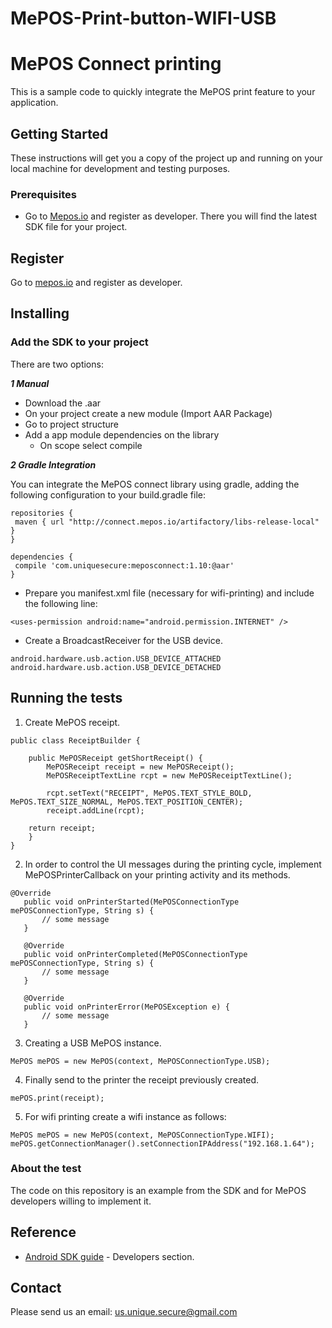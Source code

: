 # MePOS-Print-button-WIFI-USB

# MePOS Connect printing

This is a sample code to quickly integrate the MePOS print feature to your application.

## Getting Started

These instructions will get you a copy of the project up and running on your local machine for development and testing purposes.

### Prerequisites

* Go to [Mepos.io](http://mepos.io/developers) and register as developer. There you will find the latest SDK file for your project.

## Register

Go to [mepos.io](http://mepos.io/) and register as developer.

## Installing

### Add the SDK to your project

There are two options:

***1 Manual***

- Download the .aar
- On your project create a new module (Import AAR Package)
- Go to project structure
- Add a app module dependencies on the library
    - On scope select compile

***2 Gradle Integration***

  You can integrate the MePOS connect library using gradle, adding the following configuration to your build.gradle file:

```
repositories {
 maven { url "http://connect.mepos.io/artifactory/libs-release-local" }
}
```

```
dependencies {
 compile 'com.uniquesecure:meposconnect:1.10:@aar'
}
```

* Prepare you manifest.xml file (necessary for wifi-printing) and include the following line:
```
<uses-permission android:name="android.permission.INTERNET" />
```
* Create a BroadcastReceiver for the USB device.

```
android.hardware.usb.action.USB_DEVICE_ATTACHED
android.hardware.usb.action.USB_DEVICE_DETACHED
```

## Running the tests

1. Create MePOS receipt.
```
public class ReceiptBuilder {

    public MePOSReceipt getShortReceipt() {
        MePOSReceipt receipt = new MePOSReceipt();
        MePOSReceiptTextLine rcpt = new MePOSReceiptTextLine();

        rcpt.setText("RECEIPT", MePOS.TEXT_STYLE_BOLD, MePOS.TEXT_SIZE_NORMAL, MePOS.TEXT_POSITION_CENTER);
        receipt.addLine(rcpt);

    return receipt;
    }
}
```
2. In order to control the UI messages during the printing cycle, implement MePOSPrinterCallback on your printing activity and its methods.
```
@Override
   public void onPrinterStarted(MePOSConnectionType mePOSConnectionType, String s) {
       // some message
   }

   @Override
   public void onPrinterCompleted(MePOSConnectionType mePOSConnectionType, String s) {
       // some message
   }

   @Override
   public void onPrinterError(MePOSException e) {
       // some message
   }
```
3. Creating a USB MePOS instance.
```
MePOS mePOS = new MePOS(context, MePOSConnectionType.USB);
```
4. Finally send to the printer the receipt previously created.
```
mePOS.print(receipt);
```
5. For wifi printing create a wifi instance as follows:
```
MePOS mePOS = new MePOS(context, MePOSConnectionType.WIFI);
mePOS.getConnectionManager().setConnectionIPAddress("192.168.1.64");
```


### About the test

The code on this repository is an example from the SDK and for MePOS developers willing to implement it.

## Reference

* [Android SDK guide](http://mepos.io/) - Developers section.


## Contact

Please send us an email: us.unique.secure@gmail.com
